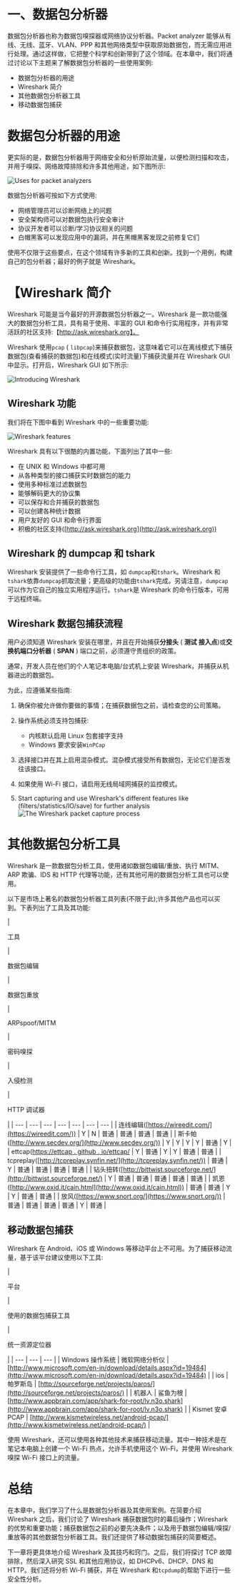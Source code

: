 # 一、数据包分析器

数据包分析器也称为数据包嗅探器或网络协议分析器。Packet analyzer 能够从有线、无线、蓝牙、VLAN、PPP 和其他网络类型中获取原始数据包，而无需应用进行处理。通过这样做，它把整个科学和创新带到了这个领域。在本章中，我们将通过讨论以下主题来了解数据包分析器的一些使用案例:

*   数据包分析器的用途
*   Wireshark 简介
*   其他数据包分析器工具
*   移动数据包捕获

# 数据包分析器的用途

更实际的是，数据包分析器用于网络安全和分析原始流量，以便检测扫描和攻击，并用于嗅探、网络故障排除和许多其他用途，如下图所示:

![Uses for packet analyzers](../images/00002.jpeg)

数据包分析器可按如下方式使用:

*   网络管理员可以诊断网络上的问题
*   安全架构师可以对数据包执行安全审计
*   协议开发者可以诊断/学习协议相关的问题
*   白帽黑客可以发现应用中的漏洞，并在黑帽黑客发现之前修复它们

使用不仅限于这些要点，在这个领域有许多新的工具和创新。找到一个用例，构建自己的包分析器；最好的例子就是 Wireshark。

# 【Wireshark 简介

Wireshark 可能是当今最好的开源数据包分析器之一。Wireshark 是一款功能强大的数据包分析工具，具有易于使用、丰富的 GUI 和命令行实用程序，并有非常活跃的社区支持:【http://ask.wireshark.org】。

Wireshark 使用`pcap` ( `libpcap`)来捕获数据包，这意味着它可以在离线模式下捕获数据包(查看捕获的数据包)和在线模式(实时流量)下捕获流量并在 Wireshark GUI 中显示。打开后，Wireshark GUI 如下所示:

![Introducing Wireshark](../images/00003.jpeg)

## Wireshark 功能

我们将在下图中看到 Wireshark 中的一些重要功能:

![Wireshark features](../images/00004.jpeg)

Wireshark 具有以下很酷的内置功能，下面列出了其中一些:

*   在 UNIX 和 Windows 中都可用
*   从各种类型的接口捕获实时数据包的能力
*   使用多种标准过滤数据包
*   能够解码更大的协议集
*   可以保存和合并捕获的数据包
*   可以创建各种统计数据
*   用户友好的 GUI 和命令行界面
*   积极的社区支持([http://ask.wireshark.org](http://ask.wireshark.org))

## Wireshark 的 dumpcap 和 tshark

Wireshark 安装提供了一些命令行工具，如 `dumpcap`和`tshark`。Wireshark 和`tshark`依靠`dumpcap`抓取流量；更高级的功能由`tshark`完成。另请注意，`dumpcap`可以作为它自己的独立实用程序运行。`tshark`是 Wireshark 的命令行版本，可用于远程终端。

## Wireshark 数据包捕获流程

用户必须知道 Wireshark 安装在哪里，并且在开始捕获**分接头** ( **测试** **接入点**)或**交换机端口分析器** ( **SPAN** ) 端口之前，必须遵守贵组织的政策。

通常，开发人员在他们的个人笔记本电脑/台式机上安装 Wireshark，并捕获从机器进出的数据包。

为此，应遵循某些指南:

1.  确保你被允许做你要做的事情；在捕获数据包之前，请检查您的公司策略。
2.  操作系统必须支持包捕获:

    *   内核默认启用 Linux 包套接字支持
    *   Windows 要求安装`WinPCap`

3.  选择接口并在其上启用混杂模式。混杂模式接受所有数据包，无论它们是否发往该接口。
4.  如果使用 Wi-Fi 接口，请启用无线局域网捕获的监控模式。
5.  Start capturing and use Wireshark's different features like (filters/statistics/IO/save) for further analysis![The Wireshark packet capture process](../images/00005.jpeg)

# 其他数据包分析工具

Wireshark 是一款数据包分析工具，使用诸如数据包编辑/重放、执行 MITM、ARP 欺骗、IDS 和 HTTP 代理等功能，还有其他可用的数据包分析工具也可以使用。

以下是市场上著名的数据包分析器工具列表(不限于此);许多其他产品也可以买到。下表列出了工具及其功能:

| 

工具

 | 

数据包编辑

 | 

数据包重放

 | 

ARPspoof/MITM

 | 

密码嗅探

 | 

入侵检测

 | 

HTTP 调试器

 |
| --- | --- | --- | --- | --- | --- | --- |
| 连线编辑([https://wireedit.com/](https://wireedit.com/)) | Y | N | 普通 | 普通 | 普通 | 普通 |
| 斯卡帕([http://www.secdev.org/](http://www.secdev.org/)) | Y | Y | Y | Y | 普通 | Y |
| ettcap([https://ettcap . github . io/ettcap/](https://ettercap.github.io/ettercap/) | Y | 普通 | Y | Y | 普通 | 普通 |
| tcpreplay([http://tcpreplay.synfin.net/](http://tcpreplay.synfin.net/)) | 普通 | Y | 普通 | 普通 | 普通 | 普通 |
| 钻头扭转([http://bittwist.sourceforge.net/](http://bittwist.sourceforge.net/) | Y | 普通 | 普通 | 普通 | 普通 | 普通 |
| 凯恩([http://www.oxid.it/cain.html](http://www.oxid.it/cain.html)) | 普通 | 普通 | Y | Y | 普通 | 普通 |
| 放风([https://www.snort.org/](https://www.snort.org/)) | 普通 | 普通 | 普通 | 普通 | Y | 普通 |

## 移动数据包捕获

Wireshark 在 Android、iOS 或 Windows 等移动平台上不可用。为了捕获移动流量，基于该平台建议使用以下工具:

| 

平台

 | 

使用的数据包捕获工具

 | 

统一资源定位器

 |
| --- | --- | --- |
| Windows 操作系统 | 微软网络分析仪 | [http://www.microsoft.com/en-in/download/details.aspx?id=19484](http://www.microsoft.com/en-in/download/details.aspx?id=19484) |
| ios | 帕罗斯岛 | [http://sourceforge.net/projects/paros/](http://sourceforge.net/projects/paros/) |
| 机器人 | 鲨鱼为根 | [http://www.appbrain.com/app/shark-for-root/lv.n3o.shark](http://www.appbrain.com/app/shark-for-root/lv.n3o.shark) |
| Kismet 安卓 PCAP | [http://www.kismetwireless.net/android-pcap/](http://www.kismetwireless.net/android-pcap/) |

使用 Wireshark，还可以使用各种其他技术来捕获移动流量。其中一种技术是在笔记本电脑上创建一个 Wi-Fi 热点，允许手机使用这个 Wi-Fi，并使用 Wireshark 嗅探 Wi-Fi 接口上的流量。

# 总结

在本章中，我们学习了什么是数据包分析器及其使用案例。在简要介绍 Wireshark 之后，我们讨论了 Wireshark 捕获数据包时的幕后操作；Wireshark 的优势和重要功能；捕获数据包之前的必要先决条件；以及用于数据包编辑/嗅探/重放等的其他数据包分析器工具。我们还提供了移动数据包捕获的简要概述。

下一章将更具体地介绍 Wireshark 及其技巧和窍门。之后，我们将探讨 TCP 故障排除，然后深入研究 SSL 和其他应用协议，如 DHCPv6、DHCP、DNS 和 HTTP。我们还将分析 Wi-Fi 捕获，并在 Wireshark 和`tcpdump`的帮助下进行一些安全性分析。